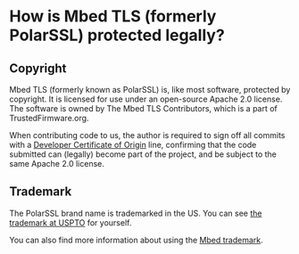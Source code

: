 # How is Mbed TLS (formerly PolarSSL) protected legally?

## Copyright

Mbed TLS (formerly known as PolarSSL) is, like most software, protected by copyright. It is licensed for use under an open-source Apache 2.0 license. The software is owned by The Mbed TLS Contributors, which is a part of TrustedFirmware.org.

When contributing code to us, the author is required to sign off all commits with a [Developer Certificate of Origin](../../dco.txt) line, confirming that the code submitted can (legally) become part of the project, and be subject to the same Apache 2.0 license.

## Trademark

The PolarSSL brand name is trademarked in the US. You can see <a href="http://tmog.uspto.gov/#issueDate=2014-05-20&serial=86157838" target="_blank">the trademark at USPTO</a> for yourself.

You can also find more information about using the <a href="https://www.arm.com/company/policies/trademarks/arm-trademark-list/mbed-trademark" target="_blank">Mbed trademark</a>.
